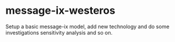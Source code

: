 # message-ix-westeros
Setup a basic message-ix model, add new technology and do some investigations sensitivity analysis and so on.
